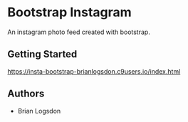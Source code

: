 # Bootstrap Instagram

An instagram photo feed created with bootstrap. 

## Getting Started

https://insta-bootstrap-brianlogsdon.c9users.io/index.html

## Authors

* Brian Logsdon

